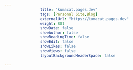 ```yaml
---
                title: "kumacat.pages.dev"
                tags: [Personal Site,Blog]
                externalUrl: "https://kumacat.pages.dev"
                weight: 881
                showDate: false
                showAuthor: false
                showReadingTime: false
                showEdit: false
                showLikes: false
                showViews: false
                layoutBackgroundHeaderSpace: false
                
---
```


